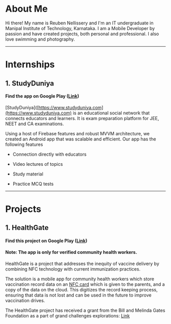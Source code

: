 # About Me

Hi there! My name is Reuben Nellissery and I'm an IT undergraduate in Manipal Institute of Technology, Karnataka. I am a Mobile Developer by passion and have created projects, both personal and professional. I also love swimming and photography.

---

# Internships

## 1. StudyDuniya

#### Find the app on Google Play ([Link](https://play.google.com/store/apps/details?id=m.studyduniya.com))

[StudyDuniya]([https://www.studyduniya.com](https://www.studyduniya.com) is an educational social network that connects educators and learners. It is exam preparation platform for JEE, NEET and CA examinations.

Using a host of Firebase features and robust MVVM architecture, we created an Android app that was scalable and efficient. Our app has the following features

- Connection directly with educators

- Video lectures of topics

- Study material

- Practice MCQ tests

---

# Projects

## 1. HealthGate

#### Find this project on Google Play ([Link](https://play.google.com/store/apps/details?id=com.bennyhawk.health_gate))

#### Note: The app is only for verified community health workers.

HealthGate is a project that addresses the inequity of vaccine delivery by combining NFC technology with current immunization practices.

The solution is a mobile app for community health workers which store vaccination record data on an [NFC card](https://www.androidauthority.com/nfc-tags-explained-271872/) which is given to the parents, and a copy of the data on the cloud. This digitizes the record keeping process, ensuring that data is not lost and can be used in the future to improve vaccination drives.

The HealthGate project has received a grant from the Bill and Melinda Gates Foundation as a part of grand challenges explorations:
[Link](https://gcgh.grandchallenges.org/grant/vaccination-beads-visual-and-digital-vaccination-record)



### 


